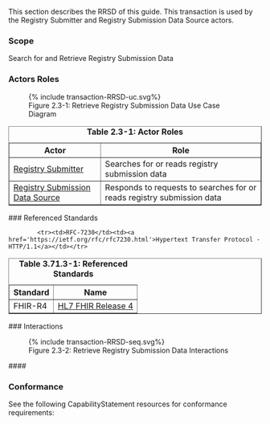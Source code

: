 <!--
    This content is automatically generated from CREDS.xml by actorsandtransactions.xslt
-->
This section describes the RRSD of this guide. This transaction is used by the Registry Submitter and Registry Submission Data Source actors.
### Scope
Search for and Retrieve Registry Submission Data


### Actors Roles
<figure>
{% include transaction-RRSD-uc.svg%}
<figcaption>Figure 2.3-1: Retrieve Registry Submission Data Use Case Diagram </figcaption>
</figure>
<table border='1' borderspacing='0'>
<caption><b>Table 2.3-1: Actor Roles</b></caption>
<thead><tr><th>Actor</th><th>Role</th></tr></thead>
<tbody><tr><td><a href="actors.html#registry-submitter">Registry Submitter</a></td>
<td>Searches for or reads registry submission data
</td>
</tr>
        <tr><td><a href="actors.html#registry-submission-data-source">Registry Submission Data Source</a></td>
<td>Responds to requests to searches for or reads registry submission data
</td>
</tr>
        
</tbody>
</table>
### Referenced Standards
<table border='1' borderspacing='0'>
<caption><b>Table 3.71.3-1: Referenced Standards</b></caption>
<thead><tr><th>Standard</th><th>Name</th></tr></thead>
<tbody>
            <tr><td>FHIR-R4</td><td><a href='http://www.hl7.org/FHIR/R4'>HL7 FHIR Release 4</a></td></tr>
        
            <tr><td>RFC-7230</td><td><a href='https://ietf.org/rfc/rfc7230.html'>Hypertext Transfer Protocol - HTTP/1.1</a></td></tr>
        
</tbody>
</table>
### Interactions
        
<figure>
{% include transaction-RRSD-seq.svg%}
<figcaption>Figure 2.3-2: Retrieve Registry Submission Data Interactions </figcaption>
</figure>
#### 

### Conformance
See the following CapabilityStatement resources for conformance requirements:
